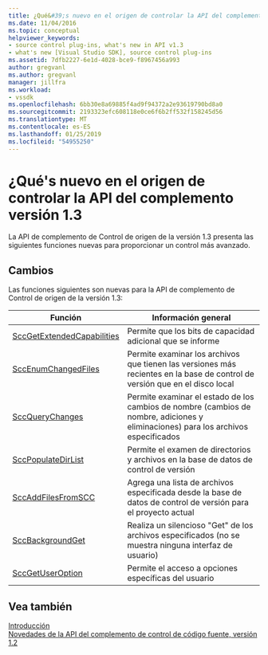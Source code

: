 ```yaml
---
title: ¿Qué&#39;s nuevo en el origen de controlar la API del complemento versión 1.3 | Microsoft Docs
ms.date: 11/04/2016
ms.topic: conceptual
helpviewer_keywords:
- source control plug-ins, what's new in API v1.3
- what's new [Visual Studio SDK], source control plug-ins
ms.assetid: 7dfb2227-6e1d-4028-bce9-f8967456a993
author: gregvanl
ms.author: gregvanl
manager: jillfra
ms.workload:
- vssdk
ms.openlocfilehash: 6bb30e8a69885f4ad9f94372a2e93619790bd8a0
ms.sourcegitcommit: 2193323efc608118e0ce6f6b2ff532f158245d56
ms.translationtype: MT
ms.contentlocale: es-ES
ms.lasthandoff: 01/25/2019
ms.locfileid: "54955250"
---
```

# <a name="what39s-new-in-the-source-control-plug-in-api-version-13"></a>¿Qué&#39;s nuevo en el origen de controlar la API del complemento versión 1.3
La API de complemento de Control de origen de la versión 1.3 presenta las siguientes funciones nuevas para proporcionar un control más avanzado.  
  
## <a name="changes"></a>Cambios  
 Las funciones siguientes son nuevas para la API de complemento de Control de origen de la versión 1.3:  
  
|Función|Información general|  
|--------------|--------------|  
|[SccGetExtendedCapabilities](../../extensibility/sccgetextendedcapabilities-function.md)|Permite que los bits de capacidad adicional que se informe|  
|[SccEnumChangedFiles](../../extensibility/sccenumchangedfiles-function.md)|Permite examinar los archivos que tienen las versiones más recientes en la base de control de versión que en el disco local|  
|[SccQueryChanges](../../extensibility/sccquerychanges-function.md)|Permite examinar el estado de los cambios de nombre (cambios de nombre, adiciones y eliminaciones) para los archivos especificados|  
|[SccPopulateDirList](../../extensibility/sccpopulatedirlist-function.md)|Permite el examen de directorios y archivos en la base de datos de control de versión|  
|[SccAddFilesFromSCC](../../extensibility/sccaddfilesfromscc-function.md)|Agrega una lista de archivos especificada desde la base de datos de control de versión para el proyecto actual|  
|[SccBackgroundGet](../../extensibility/sccbackgroundget-function.md)|Realiza un silencioso "Get" de los archivos especificados (no se muestra ninguna interfaz de usuario)|  
|[SccGetUserOption](../../extensibility/sccgetuseroption-function.md)|Permite el acceso a opciones específicas del usuario|  
  
## <a name="see-also"></a>Vea también  
 [Introducción](../../extensibility/internals/getting-started-with-source-control-plug-ins.md)   
 [Novedades de la API del complemento de control de código fuente, versión 1.2](../../extensibility/internals/what-s-new-in-the-source-control-plug-in-api-version-1-2.md)